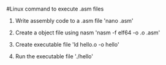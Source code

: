 #Linux command to execute .asm files

1. Write assembly code to a .asm file
	'nano <file>.asm'

2. Create a object file using nasm
	'nasm -f elf64 -o <file>.o <file>.asm'

3. Create executable file
	'ld hello.o -o hello'

4. Run the executable file
	'./hello'

